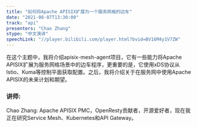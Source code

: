 ```yaml
---
title: "如何将Apache APISIX扩展为一个服务网格的边车"
date: "2021-08-07T13:30:00" 
track: "api"
presenters: "Chao Zhang"
stype: "中文演讲"
speechLink: "//player.bilibili.com/player.html?bvid=BV16M4y1V7ZW"
---
```

在这个主题中，我将介绍apisix-mesh-agent项目，它有一些能力将Apache APISIX扩展为服务网格场景中的边车程序，更重要的是，它使用xDS协议从Istio、Kuma等控制平面获取配置。之后，我将介绍关于在服务网中使用Apache APISIX的未来计划和期望。
 ### 讲师: 
 Chao Zhang: Apache APISIX PMC，OpenResty贡献者，开源爱好者，现在我正在研究Service Mesh、Kubernetes和API Gateway。